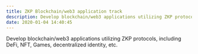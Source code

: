 ```yaml
---
title: ZKP Blockchain/web3 application track
description: Develop blockchain/web3 applications utilizing ZKP protocols, including DeFi, NFT, Games, decentralized identity, etc.
date: 2020-01-04 14:40:45
---
```


<!-- Submit a writeup detailing the application, the use of ZKPs and the security properties. In addition, submit a proof-of-concept implementation of the ZKP protocol and the blockchain smart contract using existing libraries and compilers. -->

Develop blockchain/web3 applications utilizing ZKP protocols, including DeFi, NFT, Games, decentralized identity, etc.
